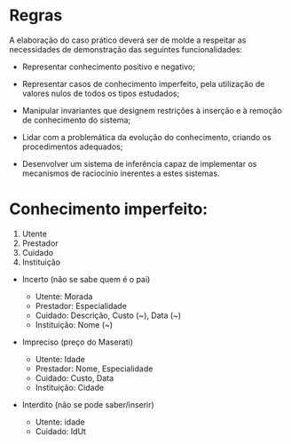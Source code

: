# Regras

A elaboração do caso prático deverá ser de molde a respeitar as necessidades de demonstração das seguintes funcionalidades: 

- Representar conhecimento positivo e negativo; 

- Representar casos de conhecimento imperfeito, pela utilização de valores nulos de todos os tipos estudados; 

- Manipular invariantes que designem restrições à inserção e à remoção de conhecimento do sistema; 

- Lidar com a problemática da evolução do conhecimento, criando os procedimentos adequados; 

- Desenvolver um sistema de inferência capaz de implementar os mecanismos de raciocínio inerentes a estes sistemas. 
 
# Conhecimento imperfeito:

1. Utente
2. Prestador
3. Cuidado
4. Instituição

- Incerto (não se sabe quem é o pai)
	- Utente: Morada
	- Prestador: Especialidade
	- Cuidado: Descrição, Custo (~), Data (~)
	- Instituição: Nome (~)

- Impreciso (preço do Maserati)
	- Utente: Idade
	- Prestador: Nome, Especialidade
	- Cuidado: Custo, Data
	- Instituição: Cidade

- Interdito (não se pode saber/inserir)
	- Utente: idade
	- Cuidado: IdUt
